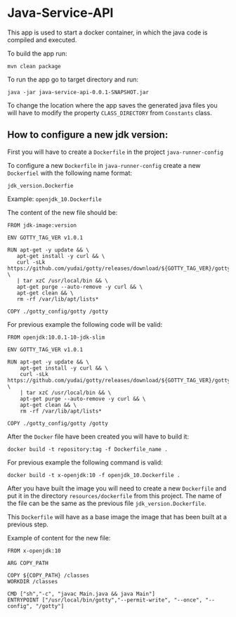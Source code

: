 # Java-Service-API

This app is used to start a docker container, in which the java code is compiled and executed.

To build the app run:

```
mvn clean package
```

To run the app go to target directory and run:

```
java -jar java-service-api-0.0.1-SNAPSHOT.jar
```

To change the location where the app saves the generated java files you will have to modify the 
property ```CLASS_DIRECTORY``` from ```Constants``` class.

## How to configure a new jdk version:

First you will have to create a ```Dockerfile``` in the project ```java-runner-config```

To configure a new ```Dockerfile``` in ```java-runner-config``` create a new ```Dockerfiel``` with the following name format:

```jdk_version.Dockerfie```

Example: ```openjdk_10.Dockerfile```

The content of the new file should be: 

```
FROM jdk-image:version

ENV GOTTY_TAG_VER v1.0.1

RUN apt-get -y update && \
   apt-get install -y curl && \
   curl -sLk https://github.com/yudai/gotty/releases/download/${GOTTY_TAG_VER}/gotty_linux_amd64.tar.gz \
   | tar xzC /usr/local/bin && \
   apt-get purge --auto-remove -y curl && \
   apt-get clean && \
   rm -rf /var/lib/apt/lists*

COPY ./gotty_config/gotty /gotty
```

For previous example the following code will be valid:

```
FROM openjdk:10.0.1-10-jdk-slim

ENV GOTTY_TAG_VER v1.0.1

RUN apt-get -y update && \
    apt-get install -y curl && \
    curl -sLk https://github.com/yudai/gotty/releases/download/${GOTTY_TAG_VER}/gotty_linux_amd64.tar.gz \
    | tar xzC /usr/local/bin && \
    apt-get purge --auto-remove -y curl && \
    apt-get clean && \
    rm -rf /var/lib/apt/lists*

COPY ./gotty_config/gotty /gotty
```

After the ```Docker``` file have been created you will have to build it:

```docker build -t repository:tag -f Dockerfile_name .```

For previous example the following command is valid:

```docker build -t x-openjdk:10 -f openjdk_10.Dockerfile .```

After you have built the image you will need to create a new ```Dockerfile``` and put it
in the directory ```resources/dockerfile``` from this project. The name of the file can be the same as the
previous file ```jdk_version.Dockerfile```. 

This ```Dockerfile``` will have as a base image the image that has been built at a previous step.

Example of content for the new file:

```
FROM x-openjdk:10

ARG COPY_PATH

COPY ${COPY_PATH} /classes
WORKDIR /classes

CMD ["sh","-c", "javac Main.java && java Main"]
ENTRYPOINT ["/usr/local/bin/gotty","--permit-write", "--once", "--config", "/gotty"]

```
